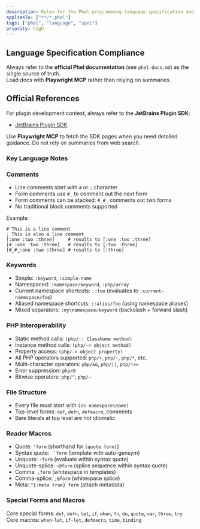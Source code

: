```yaml
---
description: Rules for the Phel programming language specification and compliance
appliesTo: ["**/*.phel"]
tags: ["phel", "language", "spec"]
priority: high
---
```


## Language Specification Compliance

Always refer to the **official Phel documentation** (see `phel-docs.md`) as the single source of truth.  
Load docs with **Playwright MCP** rather than relying on summaries.

## Official References

For plugin development context, always refer to the **JetBrains Plugin SDK**:
- [JetBrains Plugin SDK](https://plugins.jetbrains.com/docs/intellij/welcome.html)

Use **Playwright MCP** to fetch the SDK pages when you need detailed guidance. Do not rely on summaries from web search.

### Key Language Notes

### Comments

- Line comments start with `#` or `;` character
- Form comments use `#_` to comment out the next form
- Form comments can be stacked: `#_#_` comments out two forms
- No traditional block comments supported

Example:
```phel
# This is a line comment
; This is also a line comment
[:one :two :three]     # results to [:one :two :three]
[#_:one :two :three]   # results to [:two :three] 
[#_#_:one :two :three] # results to [:three]
```

### Keywords

- Simple: `:keyword`, `:simple-name`
- Namespaced: `:namespace/keyword`, `:php/array`
- Current namespace shortcuts: `::foo` (evaluates to `:current-namespace/foo`)
- Aliased namespace shortcuts: `::alias/foo` (using namespace aliases)
- Mixed separators: `:my\namespace/keyword` (backslash + forward slash)

### PHP Interoperability

- Static method calls: `(php/:: ClassName method)`
- Instance method calls: `(php/-> object method)`
- Property access: `(php/-> object property)`
- All PHP operators supported: `php/+`, `php/-`, `php/*`, etc.
- Multi-character operators: `php/&&`, `php/||`, `php/!==`
- Error suppression: `php/@`
- Bitwise operators: `php/^`, `php/~`

### File Structure

- Every file must start with `(ns namespace\name)`
- Top-level forms: `def`, `defn`, `defmacro`, comments
- Bare literals at top level are not idiomatic

### Reader Macros

- Quote: `'form` (shorthand for `(quote form)`)
- Syntax quote: `` `form`` (template with auto-gensym)
- Unquote: `~form` (evaluate within syntax quote)
- Unquote-splice: `~@form` (splice sequence within syntax quote)  
- Comma: `,form` (whitespace in templates)
- Comma-splice: `,@form` (whitespace splice)
- Meta: `^{:meta true} form` (attach metadata)

### Special Forms and Macros

Core special forms: `def`, `defn`, `let`, `if`, `when`, `fn`, `do`, `quote`, `var`, `throw`, `try`
Core macros: `when-let`, `if-let`, `defmacro`, `time`, `binding`
